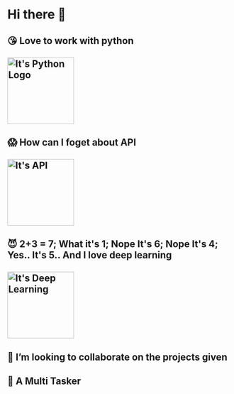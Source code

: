 # Hi there 👋

## :kissing_heart: Love to work with python <br><br> <img src="https://media0.giphy.com/media/KAq5w47R9rmTuvWOWa/giphy.gif" alt="It's Python Logo" width="150">
## :scream: How can I foget about API <br><br> <img src="https://d540vms5r2s2d.cloudfront.net/mad/uploads/mad_blog_5db041379523b1571832119.gif" alt="It's API" width="150">
## :smiling_imp: 2+3 = 7; What it's 1; Nope It's 6; Nope It's 4; Yes.. It's 5.. And I love deep learning <br><br> <img src="https://www.analyticsinsight.net/wp-content/uploads/2020/03/AI_Animated.gif" alt="It's Deep Learning" width="150">
## 👯 I’m looking to collaborate on the projects given
## :octopus: A Multi Tasker
